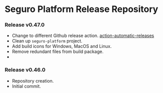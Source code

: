 # Seguro Platform Release Repository

### Release v0.47.0
- Change to different Github release action. [action-automatic-releases](https://github.com/marvinpinto/action-automatic-releases)
- Clean up `seguro-platform` project.
- Add build icons for Windows, MacOS and Linux.
- Remove redundant files from build package.
- 
### Release v0.46.0
- Repository creation.
- Initial commit.